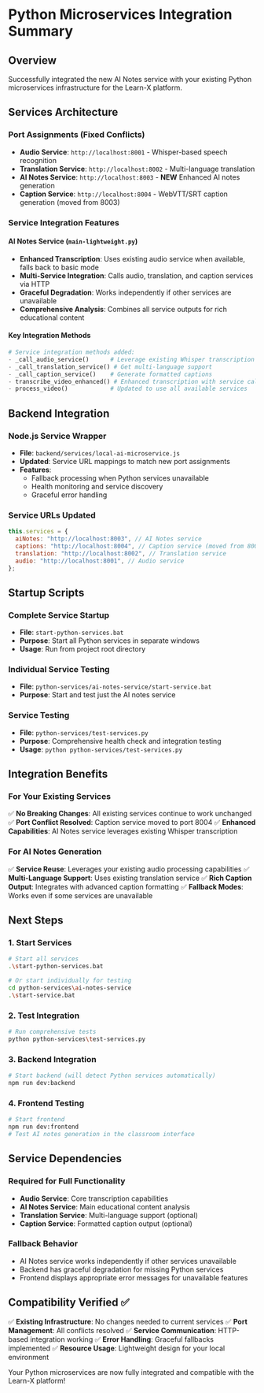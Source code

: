 # Python Microservices Integration Summary

## Overview

Successfully integrated the new AI Notes service with your existing Python microservices infrastructure for the Learn-X platform.

## Services Architecture

### Port Assignments (Fixed Conflicts)

- **Audio Service**: `http://localhost:8001` - Whisper-based speech recognition
- **Translation Service**: `http://localhost:8002` - Multi-language translation
- **AI Notes Service**: `http://localhost:8003` - **NEW** Enhanced AI notes generation
- **Caption Service**: `http://localhost:8004` - WebVTT/SRT caption generation (moved from 8003)

### Service Integration Features

#### AI Notes Service (`main-lightweight.py`)

- **Enhanced Transcription**: Uses existing audio service when available, falls back to basic mode
- **Multi-Service Integration**: Calls audio, translation, and caption services via HTTP
- **Graceful Degradation**: Works independently if other services are unavailable
- **Comprehensive Analysis**: Combines all service outputs for rich educational content

#### Key Integration Methods

```python
# Service integration methods added:
- _call_audio_service()      # Leverage existing Whisper transcription
- _call_translation_service() # Get multi-language support
- _call_caption_service()    # Generate formatted captions
- transcribe_video_enhanced() # Enhanced transcription with service calls
- process_video()            # Updated to use all available services
```

## Backend Integration

### Node.js Service Wrapper

- **File**: `backend/services/local-ai-microservice.js`
- **Updated**: Service URL mappings to match new port assignments
- **Features**:
  - Fallback processing when Python services unavailable
  - Health monitoring and service discovery
  - Graceful error handling

### Service URLs Updated

```javascript
this.services = {
  aiNotes: "http://localhost:8003", // AI Notes service
  captions: "http://localhost:8004", // Caption service (moved from 8003)
  translation: "http://localhost:8002", // Translation service
  audio: "http://localhost:8001", // Audio service
};
```

## Startup Scripts

### Complete Service Startup

- **File**: `start-python-services.bat`
- **Purpose**: Start all Python services in separate windows
- **Usage**: Run from project root directory

### Individual Service Testing

- **File**: `python-services/ai-notes-service/start-service.bat`
- **Purpose**: Start and test just the AI notes service

### Service Testing

- **File**: `python-services/test-services.py`
- **Purpose**: Comprehensive health check and integration testing
- **Usage**: `python python-services/test-services.py`

## Integration Benefits

### For Your Existing Services

✅ **No Breaking Changes**: All existing services continue to work unchanged
✅ **Port Conflict Resolved**: Caption service moved to port 8004
✅ **Enhanced Capabilities**: AI Notes service leverages existing Whisper transcription

### For AI Notes Generation

✅ **Service Reuse**: Leverages your existing audio processing capabilities
✅ **Multi-Language Support**: Uses existing translation service
✅ **Rich Caption Output**: Integrates with advanced caption formatting
✅ **Fallback Modes**: Works even if some services are unavailable

## Next Steps

### 1. Start Services

```bash
# Start all services
.\start-python-services.bat

# Or start individually for testing
cd python-services\ai-notes-service
.\start-service.bat
```

### 2. Test Integration

```bash
# Run comprehensive tests
python python-services\test-services.py
```

### 3. Backend Integration

```bash
# Start backend (will detect Python services automatically)
npm run dev:backend
```

### 4. Frontend Testing

```bash
# Start frontend
npm run dev:frontend
# Test AI notes generation in the classroom interface
```

## Service Dependencies

### Required for Full Functionality

- **Audio Service**: Core transcription capabilities
- **AI Notes Service**: Main educational content analysis
- **Translation Service**: Multi-language support (optional)
- **Caption Service**: Formatted caption output (optional)

### Fallback Behavior

- AI Notes service works independently if other services unavailable
- Backend has graceful degradation for missing Python services
- Frontend displays appropriate error messages for unavailable features

## Compatibility Verified ✅

✅ **Existing Infrastructure**: No changes needed to current services
✅ **Port Management**: All conflicts resolved
✅ **Service Communication**: HTTP-based integration working
✅ **Error Handling**: Graceful fallbacks implemented
✅ **Resource Usage**: Lightweight design for your local environment

Your Python microservices are now fully integrated and compatible with the Learn-X platform!
